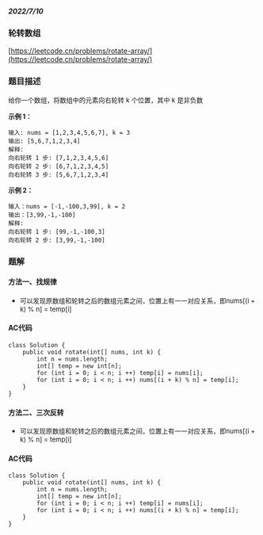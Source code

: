 ##### 2022/7/10

### 轮转数组

[https://leetcode.cn/problems/rotate-array/](https://leetcode.cn/problems/rotate-array/)

### 题目描述

<font size=2>

给你一个数组，将数组中的元素向右轮转 k 个位置，其中 k 是非负数

</font>

<font size=2>**示例 1：**</font>

```
输入: nums = [1,2,3,4,5,6,7], k = 3
输出: [5,6,7,1,2,3,4]
解释:
向右轮转 1 步: [7,1,2,3,4,5,6]
向右轮转 2 步: [6,7,1,2,3,4,5]
向右轮转 3 步: [5,6,7,1,2,3,4]
```

<font size=2>**示例 2：**</font>

```
输入：nums = [-1,-100,3,99], k = 2
输出：[3,99,-1,-100]
解释: 
向右轮转 1 步: [99,-1,-100,3]
向右轮转 2 步: [3,99,-1,-100]
```

### 题解

#### 方法一、找规律

- <font size=2>可以发现原数组和轮转之后的数组元素之间，位置上有一一对应关系，即nums[(i + k) % n] = temp[i]</font>

#### AC代码

```
class Solution {
    public void rotate(int[] nums, int k) {
        int n = nums.length;
        int[] temp = new int[n];
        for (int i = 0; i < n; i ++) temp[i] = nums[i];
        for (int i = 0; i < n; i ++) nums[(i + k) % n] = temp[i];
    }
}
```

#### 方法二、三次反转

- <font size=2>可以发现原数组和轮转之后的数组元素之间，位置上有一一对应关系，即nums[(i + k) % n] = temp[i]</font>

#### AC代码

```
class Solution {
    public void rotate(int[] nums, int k) {
        int n = nums.length;
        int[] temp = new int[n];
        for (int i = 0; i < n; i ++) temp[i] = nums[i];
        for (int i = 0; i < n; i ++) nums[(i + k) % n] = temp[i];
    }
}
```
